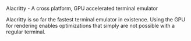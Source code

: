 Alacritty - A cross platform, GPU accelerated terminal emulator

Alacritty is so far the fastest terminal emulator in existence. Using the GPU for rendering enables optimizations that simply are not possible with a regular terminal. 

